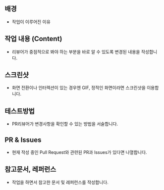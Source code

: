 ## 배경
- 작업이 이루어진 이유

## 작업 내용 (Content)
- 리뷰어가 중점적으로 봐야 하는 부분을 바로 알 수 있도록 변경된 내용을 작성합니다.

## 스크린샷
- 화면 전환이나 인터렉션이 있는 경우엔 GIF, 정적인 화면이라면 스크린샷을 이용합니다.

## 테스트방법
- PR리뷰어가 변경사항을 확인할 수 있는 방법을 서술합니다.

## PR & Issues
- 현재 작성 중인 Pull Request와 관련된 PR과 Issues가 있다면 나열합니다.

## 참고문서, 레퍼런스
- 작업을 하면서 참고한 문서 및 레퍼런스를 작성합니다.
